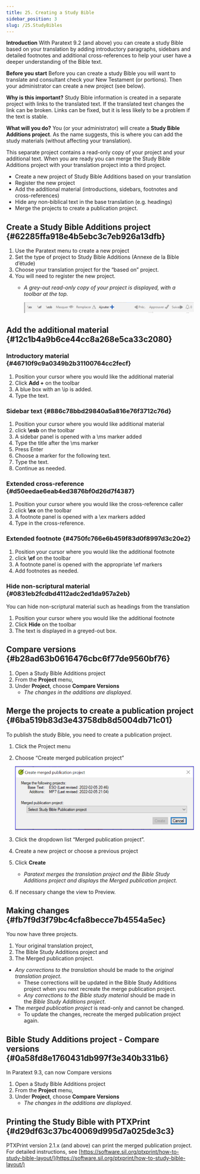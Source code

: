```yaml
---
title: 25. Creating a Study Bible
sidebar_position: 3
slug: /25.StudyBibles
---
```




**Introduction**
With Paratext 9.2 (and above) you can create a study Bible based on your translation by adding introductory paragraphs, sidebars and detailed footnotes and additional cross-references to help your user have a deeper understanding of the Bible text.


**Before you start**
Before you can create a study Bible you will want to translate and consultant check your New Testament (or portions). Then your administrator can create a new project (see below).


**Why is this important?**
Study Bible information is created in a separate project with links to the translated text. If the translated text changes the link can be broken. Links can be fixed, but it is less likely to be a problem if the text is stable.


**What will you do?**
You (or your administrator) will create a **Study Bible Additions project**. As the name suggests, this is where you can add the study materials (without affecting your translation).


This separate project contains a read-only copy of your project and your additional text. When you are ready you can merge the Study Bible Additions project with your translation project into a third project.

- Create a new project of Study Bible Additions based on your translation
- Register the new project
- Add the additional material (introductions, sidebars, footnotes and cross-references)
- Hide any non-biblical text in the base translation (e.g. headings)
- Merge the projects to create a publication project.

## Create a Study Bible Additions project {#62285ffa918e4b5ebc3c7eb926a13dfb}

1. Use the Paratext menu to create a new project
1. Set the type of project to Study Bible Additions (Annexe de la Bible d’étude)
1. Choose your translation project for the “based on” project.
1. You will need to register the new project.
	- _A grey-out read-only copy of your project is displayed, with a toolbar at the top._

		![](/notion_imgs/531490834.png)


## Add the additional material {#12c1b4a9b6ce44cc8a268e5ca33c2080}


### Introductory material {#46710f9c9a0349b2b31100764cc2fecf}

1. Position your cursor where you would like the additional material
1. Click **Add +** on the toolbar
1. A blue box with an \ip is added.
1. Type the text.

### Sidebar text {#886c78bbd29840a5a816e76f3712c76d}

1. Position your cursor where you would like additional material
1. click **\esb** on the toolbar
1. A sidebar panel is opened with a \ms marker added
1. Type the title after the \ms marker
1. Press Enter
1. Choose a marker for the following text.
1. Type the text.
1. Continue as needed.

### Extended cross-reference {#d50eedae6eab4ed3876bf0d26d7f4387}

1. Position your cursor where you would like the cross-reference caller
1. click **\ex** on the toolbar
1. A footnote panel is opened with a \ex markers added
1. Type in the cross-reference.

### Extended footnote {#4750fc766e6b459f83d0f8997d3c20e2}

1. Position your cursor where you would like the additional footnote
1. click **\ef** on the toolbar
1. A footnote panel is opened with the appropriate \ef markers
1. Add footnotes as needed.

### Hide non-scriptural material {#0831eb2fcdbd4112adc2ed1da957a2eb}


You can hide non-scriptural material such as headings from the translation

1. Position your cursor where you would like the additional footnote
1. Click **Hide** on the toolbar
1. The text is displayed in a greyed-out box.

## Compare versions {#b28ad63b0616476cbc6f77de9560bf76}

1. Open a Study Bible Additions project
1. From the **Project** menu,
1. Under **Project**, choose **Compare Versions**
	- _The changes in the additions are displayed_.

## Merge the projects to create a publication project {#6ba519b83d3e43758db8d5004db71c01}


To publish the study Bible, you need to create a publication project.

1. Click the Project menu
1. Choose “Create merged publication project”

	![](/notion_imgs/643688557.png)

1. Click the dropdown list “Merged publication project”.
1. Create a new project or choose a previous project
1. Click **Create**
	- _Paratext merges the translation project and the Bible Study Additions project and displays the Merged publication project._
1. If necessary change the view to Preview.

## Making changes {#fb7f9d3f79bc4cfa8becce7b4554a5ec}


You now have three projects.

1. Your original translation project,
1. The Bible Study Additions project and
1. The Merged publication project.
- _Any corrections to the translation_ should be made to the _original translation project_.
	- These corrections will be updated in the Bible Study Additions project when you next recreate the merge publication project.
	- _Any corrections to the Bible study material_ should be made in the _Bible Study Additions project_.
- The _merged publication project_ is read-only and cannot be changed.
	- To update the changes, recreate the merged publication project again.

## Bible Study Additions project - Compare versions {#0a58fd8e1760431db997f3e340b331b6}


In Paratext 9.3, can now Compare versions

1. Open a Study Bible Additions project
1. From the **Project** menu,
1. Under **Project**, choose **Compare Versions**
	- _The changes in the additions are displayed_.

## Printing the Study Bible with PTXPrint {#d29df63c37bc40069d995d7a025de3c3}


PTXPrint version 2.1.x (and above) can print the merged publication project. For detailed instructions, see [https://software.sil.org/ptxprint/how-to-study-bible-layout/](https://software.sil.org/ptxprint/how-to-study-bible-layout/)

